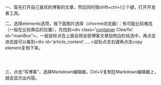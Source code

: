 <div id="article_content" class="article_content clearfix">
        <link rel="stylesheet" href="https://csdnimg.cn/release/blogv2/dist/mdeditor/css/editerView/kdoc_html_views-1a98987dfd.css">
        <link rel="stylesheet" href="https://csdnimg.cn/release/blogv2/dist/mdeditor/css/editerView/ck_htmledit_views-044f2cf1dc.css">
             
<div id="content_views" class="htmledit_views">
<p>一、首先打开自己喜欢的博客的文章，然后同时按shift+ctrl+I三个键，打开开发者工具。</p> 
<p>二、选择elements选项，按下面图片选择（chorme浏览器）：有可能比较难找（一般在比较靠后的位置），先找到&lt;div class='<a href="https://so.csdn.net/so/search?q=container&amp;spm=1001.2101.3001.7020" target="_blank" class="hl hl-1" data-report-click="{&quot;spm&quot;:&quot;1001.2101.3001.7020&quot;,&quot;dest&quot;:&quot;https://so.csdn.net/so/search?q=container&amp;spm=1001.2101.3001.7020&quot;,&quot;extra&quot;:&quot;{\&quot;searchword\&quot;:\&quot;container\&quot;}&quot;}" data-tit="container" data-pretit="container">container</a> Clearfix' id="mainBox"&gt;，一般鼠标点在上面会把全部博客文章加侧边栏给选中，再点击进去就可以看到&lt;div id='article_content'……&gt;鼠标点击右键再点击copy element复制下来。</p> 
<p>&nbsp;</p> 
<p><img alt="" class="has" src="https://img-blog.csdnimg.cn/20190428233044301.jpg?x-oss-process=image/watermark,type_ZmFuZ3poZW5naGVpdGk,shadow_10,text_aHR0cHM6Ly9ibG9nLmNzZG4ubmV0L3hpZXdlbnJ1aTE5OTY=,size_16,color_FFFFFF,t_70"></p> 
<p>三、点击“写博客”，选择Markdown编辑器，Ctrl+V复制在Markdown编辑器上，就会显示出内容。</p> 
<p>&nbsp;</p>
                </div><div><div></div></div>
        </div>